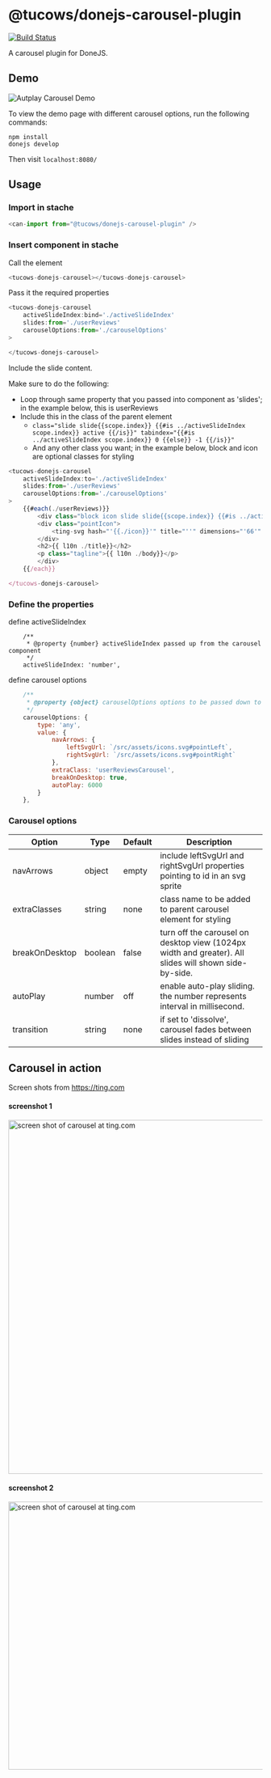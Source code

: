 # @tucows/donejs-carousel-plugin

[![Build Status](https://travis-ci.org/tucows/donejs-carousel-plugin.svg?branch=master)](https://travis-ci.org/tucows/donejs-carousel-plugin)

A carousel plugin for DoneJS.

## Demo

![Autplay Carousel Demo](carousel-slide-autoplay.gif)

To view the demo page with different carousel options, run the following commands:

```
npm install
donejs develop
```

Then visit `localhost:8080/`

## Usage

### Import in stache

```js
<can-import from="@tucows/donejs-carousel-plugin" />
```

### Insert component in stache 

Call the element

```js
<tucows-donejs-carousel></tucows-donejs-carousel>
```

Pass it the required properties

```js
<tucows-donejs-carousel
    activeSlideIndex:bind='./activeSlideIndex'
    slides:from='./userReviews'
    carouselOptions:from='./carouselOptions'
>

</tucows-donejs-carousel>
```

Include the slide content. 

Make sure to do the following:

* Loop through same property that you passed into component as 'slides'; in the example below, this is userReviews
* Include this in the class of the parent element
    * ```class="slide slide{{scope.index}} {{#is ../activeSlideIndex scope.index}} active {{/is}}" tabindex="{{#is ../activeSlideIndex scope.index}} 0 {{else}} -1 {{/is}}"```
    * And any other class you want; in the example below, block and icon are optional classes for styling

```js
<tucows-donejs-carousel
    activeSlideIndex:to='./activeSlideIndex'
    slides:from='./userReviews'
    carouselOptions:from='./carouselOptions'
>
    {{#each(./userReviews)}}
        <div class="block icon slide slide{{scope.index}} {{#is ../activeSlideIndexAltTest scope.index}} active {{/is}}" tabindex="{{#is ../activeSlideIndexAltTest scope.index}} 0 {{else}} -1 {{/is}}">
        <div class="pointIcon">
            <ting-svg hash="'{{./icon}}'" title="''" dimensions="'66'" />
        </div>
        <h2>{{ l10n ./title}}</h2>
        <p class="tagline">{{ l10n ./body}}</p>
        </div>
    {{/each}}

</tucows-donejs-carousel>
```

### Define the properties 

define activeSlideIndex

```Js 
    /**
     * @property {number} activeSlideIndex passed up from the carousel component
     */
    activeSlideIndex: 'number',
```

define carousel options 

```js
    /**
     * @property {object} carouselOptions options to be passed down to carousel component
     */
    carouselOptions: {
        type: 'any',
        value: {
            navArrows: {
                leftSvgUrl: `/src/assets/icons.svg#pointLeft`,
                rightSvgUrl: `/src/assets/icons.svg#pointRight`
			},
            extraClass: 'userReviewsCarousel',
            breakOnDesktop: true,
            autoPlay: 6000
        }
    },
```

 ### Carousel options

Option | Type | Default | Description
------ | ---- | ------- | -----------
navArrows | object | empty | include leftSvgUrl and rightSvgUrl properties pointing to id in an svg sprite
extraClasses | string | none | class name to be added to parent carousel element for styling
breakOnDesktop | boolean | false |  turn off the carousel on desktop view (1024px width and greater). All slides will shown side-by-side.
autoPlay | number | off | enable auto-play sliding. the number represents interval in millisecond.
transition | string | none | if set to 'dissolve', carousel fades between slides instead of sliding

## Carousel in action

Screen shots from https://ting.com

#### screenshot 1

<img src="https://user-images.githubusercontent.com/20194649/41558218-23029dcc-730e-11e8-8dd9-08403c426f24.png" alt="screen shot of carousel at ting.com" width="700px"/>

#### screenshot 2

<img src="https://user-images.githubusercontent.com/20194649/41559658-a84e7e5c-7312-11e8-9d32-30b3a8fb2742.png" alt="screen shot of carousel at ting.com" width="530px"/>


